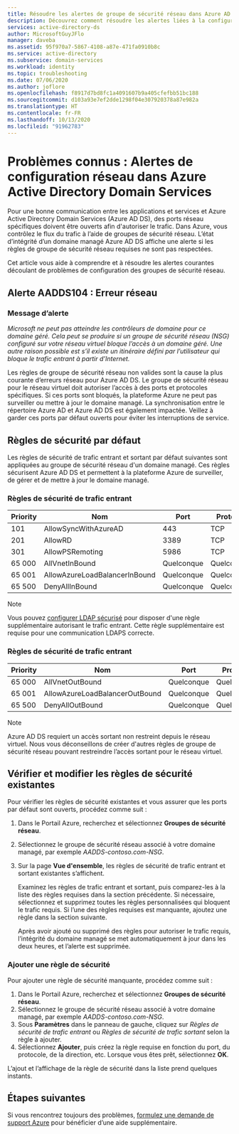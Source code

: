 ```yaml
---
title: Résoudre les alertes de groupe de sécurité réseau dans Azure AD DS | Microsoft Docs
description: Découvrez comment résoudre les alertes liées à la configuration du groupe de sécurité réseau pour Azure Active Directory Domain Services.
services: active-directory-ds
author: MicrosoftGuyJFlo
manager: daveba
ms.assetid: 95f970a7-5867-4108-a87e-471fa0910b8c
ms.service: active-directory
ms.subservice: domain-services
ms.workload: identity
ms.topic: troubleshooting
ms.date: 07/06/2020
ms.author: joflore
ms.openlocfilehash: f8917d7bd8fc1a4091607b9a405cfefbb51bc188
ms.sourcegitcommit: d103a93e7ef2dde1298f04e307920378a87e982a
ms.translationtype: HT
ms.contentlocale: fr-FR
ms.lasthandoff: 10/13/2020
ms.locfileid: "91962783"
---
```

# <a name="known-issues-network-configuration-alerts-in-azure-active-directory-domain-services"></a>Problèmes connus : Alertes de configuration réseau dans Azure Active Directory Domain Services

Pour une bonne communication entre les applications et services et Azure Active Directory Domain Services (Azure AD DS), des ports réseau spécifiques doivent être ouverts afin d'autoriser le trafic. Dans Azure, vous contrôlez le flux du trafic à l’aide de groupes de sécurité réseau. L’état d’intégrité d’un domaine managé Azure AD DS affiche une alerte si les règles de groupe de sécurité réseau requises ne sont pas respectées.

Cet article vous aide à comprendre et à résoudre les alertes courantes découlant de problèmes de configuration des groupes de sécurité réseau.

## <a name="alert-aadds104-network-error"></a>Alerte AADDS104 : Erreur réseau

### <a name="alert-message"></a>Message d’alerte

*Microsoft ne peut pas atteindre les contrôleurs de domaine pour ce domaine géré. Cela peut se produire si un groupe de sécurité réseau (NSG) configuré sur votre réseau virtuel bloque l’accès à un domaine géré. Une autre raison possible est s’il existe un itinéraire défini par l’utilisateur qui bloque le trafic entrant à partir d’Internet.*

Les règles de groupe de sécurité réseau non valides sont la cause la plus courante d’erreurs réseau pour Azure AD DS. Le groupe de sécurité réseau pour le réseau virtuel doit autoriser l’accès à des ports et protocoles spécifiques. Si ces ports sont bloqués, la plateforme Azure ne peut pas surveiller ou mettre à jour le domaine managé. La synchronisation entre le répertoire Azure AD et Azure AD DS est également impactée. Veillez à garder ces ports par défaut ouverts pour éviter les interruptions de service.

## <a name="default-security-rules"></a>Règles de sécurité par défaut

Les règles de sécurité de trafic entrant et sortant par défaut suivantes sont appliquées au groupe de sécurité réseau d'un domaine managé. Ces règles sécurisent Azure AD DS et permettent à la plateforme Azure de surveiller, de gérer et de mettre à jour le domaine managé.

### <a name="inbound-security-rules"></a>Règles de sécurité de trafic entrant

| Priority | Nom | Port | Protocol | Source | Destination | Action |
|----------|------|------|----------|--------|-------------|--------|
| 101      | AllowSyncWithAzureAD | 443 | TCP | AzureActiveDirectoryDomainServices | Quelconque | Allow |
| 201      | AllowRD | 3389 | TCP | CorpNetSaw | Quelconque | Allow |
| 301      | AllowPSRemoting | 5986| TCP | AzureActiveDirectoryDomainServices | Quelconque | Allow |
| 65 000    | AllVnetInBound | Quelconque | Quelconque | VirtualNetwork | VirtualNetwork | Allow |
| 65 001    | AllowAzureLoadBalancerInBound | Quelconque | Quelconque | AzureLoadBalancer | Quelconque | Allow |
| 65 500    | DenyAllInBound | Quelconque | Quelconque | Quelconque | Quelconque | Deny |

> [!NOTE]
> Vous pouvez [configurer LDAP sécurisé][configure-ldaps] pour disposer d'une règle supplémentaire autorisant le trafic entrant. Cette règle supplémentaire est requise pour une communication LDAPS correcte.

### <a name="outbound-security-rules"></a>Règles de sécurité de trafic entrant

| Priority | Nom | Port | Protocol | Source | Destination | Action |
|----------|------|------|----------|--------|-------------|--------|
| 65 000    | AllVnetOutBound | Quelconque | Quelconque | VirtualNetwork | VirtualNetwork | Allow |
| 65 001    | AllowAzureLoadBalancerOutBound | Quelconque | Quelconque |  Quelconque | Internet | Allow |
| 65 500    | DenyAllOutBound | Quelconque | Quelconque | Quelconque | Quelconque | Deny |

>[!NOTE]
> Azure AD DS requiert un accès sortant non restreint depuis le réseau virtuel. Nous vous déconseillons de créer d'autres règles de groupe de sécurité réseau pouvant restreindre l’accès sortant pour le réseau virtuel.

## <a name="verify-and-edit-existing-security-rules"></a>Vérifier et modifier les règles de sécurité existantes

Pour vérifier les règles de sécurité existantes et vous assurer que les ports par défaut sont ouverts, procédez comme suit :

1. Dans le Portail Azure, recherchez et sélectionnez **Groupes de sécurité réseau**.
1. Sélectionnez le groupe de sécurité réseau associé à votre domaine managé, par exemple *AADDS-contoso.com-NSG*.
1. Sur la page **Vue d'ensemble**, les règles de sécurité de trafic entrant et sortant existantes s’affichent.

    Examinez les règles de trafic entrant et sortant, puis comparez-les à la liste des règles requises dans la section précédente. Si nécessaire, sélectionnez et supprimez toutes les règles personnalisées qui bloquent le trafic requis. Si l’une des règles requises est manquante, ajoutez une règle dans la section suivante.

    Après avoir ajouté ou supprimé des règles pour autoriser le trafic requis, l’intégrité du domaine managé se met automatiquement à jour dans les deux heures, et l’alerte est supprimée.

### <a name="add-a-security-rule"></a>Ajouter une règle de sécurité

Pour ajouter une règle de sécurité manquante, procédez comme suit :

1. Dans le Portail Azure, recherchez et sélectionnez **Groupes de sécurité réseau**.
1. Sélectionnez le groupe de sécurité réseau associé à votre domaine managé, par exemple *AADDS-contoso.com-NSG*.
1. Sous **Paramètres** dans le panneau de gauche, cliquez sur *Règles de sécurité de trafic entrant* ou *Règles de sécurité de trafic sortant* selon la règle à ajouter.
1. Sélectionnez **Ajouter**, puis créez la règle requise en fonction du port, du protocole, de la direction, etc. Lorsque vous êtes prêt, sélectionnez **OK**.

L’ajout et l’affichage de la règle de sécurité dans la liste prend quelques instants.

## <a name="next-steps"></a>Étapes suivantes

Si vous rencontrez toujours des problèmes, [formulez une demande de support Azure][azure-support] pour bénéficier d’une aide supplémentaire.

<!-- INTERNAL LINKS -->
[azure-support]: ../active-directory/fundamentals/active-directory-troubleshooting-support-howto.md
[configure-ldaps]: tutorial-configure-ldaps.md

